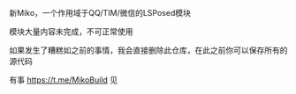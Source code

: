 新Miko，一个作用域于QQ/TIM/微信的LSPosed模块

模块大量内容未完成，不可正常使用

如果发生了糟糕如之前的事情，我会直接删除此仓库，在此之前你可以保存所有的源代码

有事 https://t.me/MikoBuild 见

